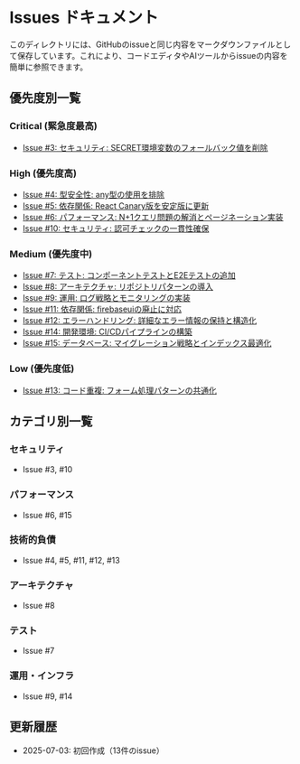 # Issues ドキュメント

このディレクトリには、GitHubのissueと同じ内容をマークダウンファイルとして保存しています。これにより、コードエディタやAIツールからissueの内容を簡単に参照できます。

## 優先度別一覧

### Critical (緊急度最高)
- [Issue #3: セキュリティ: SECRET環境変数のフォールバック値を削除](./issue-03-security-secret-env.md)

### High (優先度高)
- [Issue #4: 型安全性: any型の使用を排除](./issue-04-type-safety-any.md)
- [Issue #5: 依存関係: React Canary版を安定版に更新](./issue-05-react-canary.md)
- [Issue #6: パフォーマンス: N+1クエリ問題の解消とページネーション実装](./issue-06-performance-n1-query.md)
- [Issue #10: セキュリティ: 認可チェックの一貫性確保](./issue-10-security-authorization.md)

### Medium (優先度中)
- [Issue #7: テスト: コンポーネントテストとE2Eテストの追加](./issue-07-testing-coverage.md)
- [Issue #8: アーキテクチャ: リポジトリパターンの導入](./issue-08-architecture-repository.md)
- [Issue #9: 運用: ログ戦略とモニタリングの実装](./issue-09-logging-monitoring.md)
- [Issue #11: 依存関係: firebaseuiの廃止に対応](./issue-11-firebaseui-deprecated.md)
- [Issue #12: エラーハンドリング: 詳細なエラー情報の保持と構造化](./issue-12-error-handling.md)
- [Issue #14: 開発環境: CI/CDパイプラインの構築](./issue-14-cicd-pipeline.md)
- [Issue #15: データベース: マイグレーション戦略とインデックス最適化](./issue-15-database-optimization.md)

### Low (優先度低)
- [Issue #13: コード重複: フォーム処理パターンの共通化](./issue-13-code-duplication.md)

## カテゴリ別一覧

### セキュリティ
- Issue #3, #10

### パフォーマンス
- Issue #6, #15

### 技術的負債
- Issue #4, #5, #11, #12, #13

### アーキテクチャ
- Issue #8

### テスト
- Issue #7

### 運用・インフラ
- Issue #9, #14

## 更新履歴
- 2025-07-03: 初回作成（13件のissue）